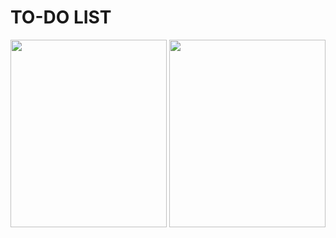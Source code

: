 # TO-DO LIST
<img src="img/Screenshot(110).png" width ="250px" height="300px">
<img src="img/Screenshot(111).png" width ="250px" height="300px">
